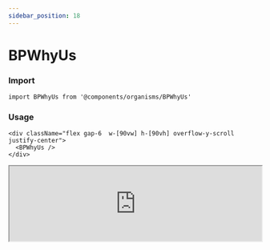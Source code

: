```yaml
---
sidebar_position: 18
---
```


#  BPWhyUs

### Import

```tsx
import BPWhyUs from '@components/organisms/BPWhyUs'
```
### Usage 

```tsx
<div className="flex gap-6  w-[90vw] h-[90vh] overflow-y-scroll justify-center">
  <BPWhyUs />
</div>
```

<iframe width="100%" heigh="500px" src="https://ui-kit.blue-panda.dev/iframe.html?args=&id=organisms-bpwhyus--basic&viewMode=story" />



Check more colors, statuses and styles at: 
<img src={'/img/sb.png'} style={{width: '15px'}} />

https://ui-kit.blue-panda.dev/?path=/story/organisms-bpwhyus--basic
